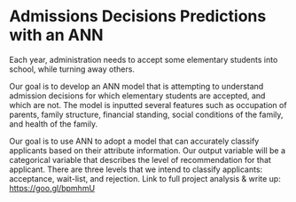 # Admissions Decisions Predictions with an ANN

Each year, administration needs to accept some elementary students into school, while turning away others.

Our goal is to develop an ANN model that is attempting to understand admission decisions for which elementary students are accepted, and which are not. The model is inputted several features such as occupation of parents, family structure, financial standing, social conditions of the family, and health of the family.

Our goal is to use ANN to adopt a model that can accurately classify applicants based on their attribute information.
Our output variable will be a categorical variable that describes the level of recommendation for that applicant. 
There are three levels that we intend to classify applicants: acceptance, wait-list, and rejection.
Link to full project analysis & write up: https://goo.gl/bpmhmU
